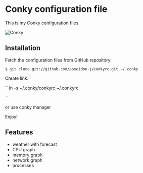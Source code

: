 Conky configuration file
========================

This is my Conky configuration files. 

![Conky](https://raw.github.com/zenzire/conkyrc/master/screenshot.png)


Installation
------------

Fetch the configuration files from GitHub repository:

``
$ git clone git://github.com/poseidon-j/conkyrc.git ~/.conky
``

Create link:

``
ln -s ~/.conky/conkyrc ~/.conkyrc

``

or use conky manager


Enjoy!

Features
--------

* weather with forecast
* CPU graph
* memory graph
* network graph
* processes 

